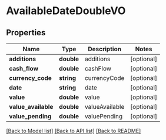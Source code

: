 # AvailableDateDoubleVO

## Properties
Name | Type | Description | Notes
------------ | ------------- | ------------- | -------------
**additions** | **double** | additions | [optional] 
**cash_flow** | **double** | cashFlow | [optional] 
**currency_code** | **string** | currencyCode | [optional] 
**date** | **string** | date | [optional] 
**value** | **double** | value | [optional] 
**value_available** | **double** | valueAvailable | [optional] 
**value_pending** | **double** | valuePending | [optional] 

[[Back to Model list]](../README.md#documentation-for-models) [[Back to API list]](../README.md#documentation-for-api-endpoints) [[Back to README]](../README.md)


